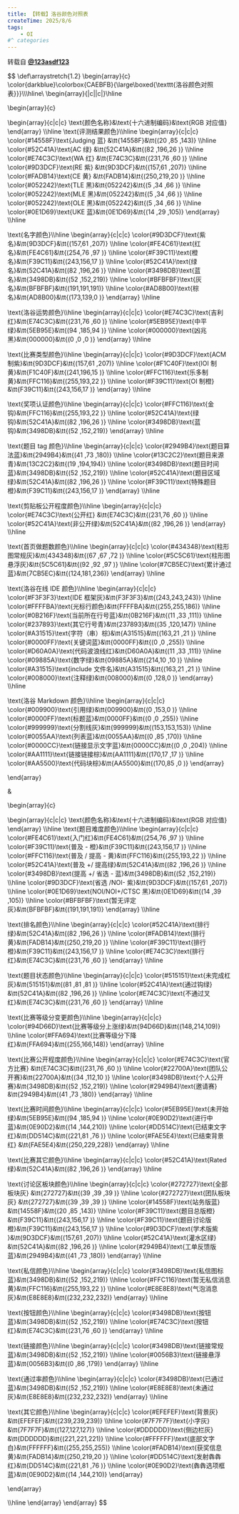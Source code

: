 ```yaml
---
title: 【转载】洛谷颜色对照表
createTime: 2025/8/6
tags:
    - OI
#^ categories
---
```


转载自 **[@123asdf123](https://www.cnblogs.com/123asdf123/p/18218662)**

$$
\def\arraystretch{1.2}
\begin{array}{c}
\color{darkblue}\colorbox{CAEBFB}{\large\boxed{\texttt{洛谷颜色对照表}}}\\\\\hline\\
\begin{array}{|c||c|}\hline

\begin{array}{c}

\begin{array}{c|c|c}
\text{颜色名称}&\text{十六进制编码}&\text{RGB 对应值}
\end{array}
\\\hline
\text{评测结果颜色}\\\hline
\begin{array}{c|c|c}
\color{#14558F}\text{Judging 蓝} &\tt{14558F}&\tt{(20 ,85 ,143)}
\\\hline
\color{#52C41A}\text{AC 绿} &\tt{52C41A}&\tt{(82 ,196,26 )}
\\\hline
\color{#E74C3C}\text{WA 红} &\tt{E74C3C}&\tt{(231,76 ,60 )}
\\\hline
\color{#9D3DCF}\text{RE 紫} &\tt{9D3DCF}&\tt{(157,61 ,207)}
\\\hline
\color{#FADB14}\text{CE 黄} &\tt{FADB14}&\tt{(250,219,20 )}
\\\hline
\color{#052242}\text{TLE 黑}&\tt{052242}&\tt{(5  ,34 ,66 )}
\\\hline
\color{#052242}\text{MLE 黑}&\tt{052242}&\tt{(5  ,34 ,66 )}
\\\hline
\color{#052242}\text{OLE 黑}&\tt{052242}&\tt{(5  ,34 ,66 )}
\\\hline
\color{#0E1D69}\text{UKE 蓝}&\tt{0E1D69}&\tt{(14 ,29 ,105)}
\end{array}
\\\hline

\text{名字颜色}\\\hline
\begin{array}{c|c|c}
\color{#9D3DCF}\text{紫名}&\tt{9D3DCF}&\tt{(157,61 ,207)}
\\\hline
\color{#FE4C61}\text{红名}&\tt{FE4C61}&\tt{(254,76 ,97 )}
\\\hline
\color{#F39C11}\text{橙名}&\tt{F39C11}&\tt{(243,156,17 )}
\\\hline
\color{#52C41A}\text{绿名}&\tt{52C41A}&\tt{(82 ,196,26 )}
\\\hline
\color{#3498DB}\text{蓝名}&\tt{3498DB}&\tt{(52 ,152,219)}
\\\hline
\color{#BFBFBF}\text{灰名}&\tt{BFBFBF}&\tt{(191,191,191)}
\\\hline
\color{#AD8B00}\text{棕名}&\tt{AD8B00}&\tt{(173,139,0  )}
\end{array}
\\\hline

\text{洛谷运势颜色}\\\hline
\begin{array}{c|c|c}
\color{#E74C3C}\text{吉利红}&\tt{E74C3C}&\tt{(231,76 ,60 )}
\\\hline
\color{#5EB95E}\text{中平绿}&\tt{5EB95E}&\tt{(94 ,185,94 )}
\\\hline
\color{#000000}\text{凶兆黑}&\tt{000000}&\tt{(0  ,0  ,0  )} 
\end{array}
\\\hline

\text{比赛类型颜色}\\\hline
\begin{array}{c|c|c}
\color{#9D3DCF}\text{ACM 制紫}&\tt{9D3DCF}&\tt{(157,61 ,207)}
\\\hline
\color{#F1C40F}\text{IOI 制黄}&\tt{F1C40F}&\tt{(241,196,15 )}
\\\hline
\color{#FFC116}\text{乐多制黄}&\tt{FFC116}&\tt{(255,193,22 )}
\\\hline
\color{#F39C11}\text{OI 制橙} &\tt{F39C11}&\tt{(243,156,17 )} 
\end{array}
\\\hline

\text{奖项认证颜色}\\\hline
\begin{array}{c|c|c}
\color{#FFC116}\text{金钩}&\tt{FFC116}&\tt{(255,193,22 )}
\\\hline
\color{#52C41A}\text{绿钩}&\tt{52C41A}&\tt{(82 ,196,26 )}
\\\hline
\color{#3498DB}\text{蓝钩}&\tt{3498DB}&\tt{(52 ,152,219)}
\end{array}
\\\hline

\text{题目 tag 颜色}\\\hline
\begin{array}{c|c|c}
\color{#2949B4}\text{题目算法蓝}&\tt{2949B4}&\tt{(41 ,73 ,180)}
\\\hline
\color{#13C2C2}\text{题目来源青}&\tt{13C2C2}&\tt{(19 ,194,194)}
\\\hline
\color{#3498DB}\text{题目时间蓝}&\tt{3498DB}&\tt{(52 ,152,219)}
\\\hline
\color{#52C41A}\text{题目区域绿}&\tt{52C41A}&\tt{(82 ,196,26 )}
\\\hline
\color{#F39C11}\text{特殊题目橙}&\tt{F39C11}&\tt{(243,156,17 )}
\end{array}
\\\hline

\text{剪贴板公开程度颜色}\\\hline
\begin{array}{c|c|c}
\color{#E74C3C}\text{公开红}  &\tt{E74C3C}&\tt{(231,76 ,60 )}
\\\hline
\color{#52C41A}\text{非公开绿}&\tt{52C41A}&\tt{(82 ,196,26 )}
\end{array}
\\\hline

\text{首页做题数颜色}\\\hline
\begin{array}{c|c|c}
\color{#434348}\text{柱形图常规灰}&\tt{434348}&\tt{(67 ,67 ,72 )}
\\\hline
\color{#5C5C61}\text{柱形图悬浮灰}&\tt{5C5C61}&\tt{(92 ,92 ,97 )}
\\\hline
\color{#7CB5EC}\text{累计通过蓝}&\tt{7CB5EC}&\tt{(124,181,236)}
\end{array}
\\\hline

\text{洛谷在线 IDE 颜色}\\\hline
\begin{array}{c|c|c}
\color{#F3F3F3}\text{IDE 框架灰}&\tt{F3F3F3}&\tt{(243,243,243)}
\\\hline
\color{#FFFFBA}\text{光标行颜色}&\tt{FFFFBA}&\tt{(255,255,186)}
\\\hline
\color{#0B216F}\text{当前所在行号蓝}&\tt{0B216F}&\tt{(11 ,33 ,111)}
\\\hline
\color{#237893}\text{其它行号青}&\tt{237893}&\tt{(35 ,120,147)}
\\\hline
\color{#A31515}\text{字符（串）棕}&\tt{A31515}&\tt{(163,21 ,21 )}
\\\hline
\color{#0000FF}\text{关键词蓝}&\tt{0000FF}&\tt{(0  ,0  ,255)}
\\\hline
\color{#D60A0A}\text{代码波浪线红}&\tt{D60A0A}&\tt{(11 ,33 ,111)}
\\\hline
\color{#09885A}\text{数字绿}&\tt{09885A}&\tt{(214,10 ,10 )}
\\\hline
\color{#A31515}\text{include 文件名}&\tt{A31515}&\tt{(163,21 ,21 )}
\\\hline
\color{#008000}\text{注释绿}&\tt{008000}&\tt{(0  ,128,0  )}
\end{array}
\\\hline

\text{洛谷 Markdown 颜色}\\\hline
\begin{array}{c|c|c}
\color{#009900}\text{引用绿}&\tt{009900}&\tt{(0  ,153,0  )}
\\\hline
\color{#0000FF}\text{标题蓝}&\tt{0000FF}&\tt{(0  ,0  ,255)}
\\\hline
\color{#999999}\text{分割线灰}&\tt{999999}&\tt{(153,153,153)}
\\\hline
\color{#0055AA}\text{列表蓝}&\tt{0055AA}&\tt{(0  ,85 ,170)}
\\\hline
\color{#0000CC}\text{链接显示文字蓝}&\tt{0000CC}&\tt{(0  ,0  ,204)}
\\\hline
\color{#AA1111}\text{链接链接棕}&\tt{AA1111}&\tt{(170,17 ,17 )}
\\\hline
\color{#AA5500}\text{代码块棕}&\tt{AA5500}&\tt{(170,85 ,0  )}
\end{array}

\end{array}

&

\begin{array}{c}

\begin{array}{c|c|c}
\text{颜色名称}&\text{十六进制编码}&\text{RGB 对应值}
\end{array}
\\\hline
\text{题目难度颜色}\\\hline
\begin{array}{c|c|c}
\color{#FE4C61}\text{入门红}&\tt{FE4C61}&\tt{(254,76 ,97 )}
\\\hline
\color{#F39C11}\text{普及 - 橙}&\tt{F39C11}&\tt{(243,156,17 )}
\\\hline
\color{#FFC116}\text{普及 / 提高 - 黄}&\tt{FFC116}&\tt{(255,193,22 )}
\\\hline
\color{#52C41A}\text{普及 +/ 提高绿}&\tt{52C41A}&\tt{(82 ,196,26 )}
\\\hline
\color{#3498DB}\text{提高 +/ 省选 - 蓝}&\tt{3498DB}&\tt{(52 ,152,219)}
\\\hline
\color{#9D3DCF}\text{省选 /NOI- 紫}&\tt{9D3DCF}&\tt{(157,61 ,207)}
\\\hline
\color{#0E1D69}\text{NOI/NOI+/CTSC 黑}&\tt{0E1D69}&\tt{(14 ,39 ,105)}
\\\hline
\color{#BFBFBF}\text{暂无评定灰}&\tt{BFBFBF}&\tt{(191,191,191)}
\end{array}
\\\hline

\text{排名颜色}\\\hline
\begin{array}{c|c|c}
\color{#52C41A}\text{排行绿}&\tt{52C41A}&\tt{(82 ,196,26 )}
\\\hline
\color{#FADB14}\text{排行黄}&\tt{FADB14}&\tt{(250,219,20 )}
\\\hline
\color{#F39C11}\text{排行橙}&\tt{F39C11}&\tt{(243,156,17 )}
\\\hline
\color{#E74C3C}\text{排行红}&\tt{E74C3C}&\tt{(231,76 ,60 )}
\end{array}
\\\hline

\text{题目状态颜色}\\\hline
\begin{array}{c|c|c}
\color{#515151}\text{未完成杠灰}&\tt{515151}&\tt{(81 ,81 ,81 )}
\\\hline
\color{#52C41A}\text{通过钩绿}  &\tt{52C41A}&\tt{(82 ,196,26 )}
\\\hline
\color{#E74C3C}\text{不通过叉红}&\tt{E74C3C}&\tt{(231,76 ,60 )}
\end{array}
\\\hline

\text{比赛等级分变更颜色}\\\hline
\begin{array}{c|c|c}
\color{#94D66D}\text{比赛等级分上涨绿}&\tt{94D66D}&\tt{(148,214,109)}
\\\hline
\color{#FFA694}\text{比赛等级分下降红}&\tt{FFA694}&\tt{(255,166,148)}
\end{array}
\\\hline

\text{比赛公开程度颜色}\\\hline
\begin{array}{c|c|c}
\color{#E74C3C}\text{官方比赛}  &\tt{E74C3C}&\tt{(231,76 ,60 )}
\\\hline
\color{#22700A}\text{团队公开赛}&\tt{22700A}&\tt{(34 ,112,10 )}
\\\hline
\color{#3498DB}\text{个人公开赛}&\tt{3498DB}&\tt{(52 ,152,219)} 
\\\hline
\color{#2949B4}\text{邀请赛}   &\tt{2949B4}&\tt{(41 ,73 ,180)} 
\end{array}
\\\hline

\text{比赛时间颜色}\\\hline
\begin{array}{c|c|c}
\color{#5EB95E}\text{未开始绿}&\tt{5EB95E}&\tt{(94 ,185,94 )}
\\\hline
\color{#0E90D2}\text{进行中蓝}&\tt{0E90D2}&\tt{(14 ,144,210)}
\\\hline
\color{#DD514C}\text{已结束文字红}&\tt{DD514C}&\tt{(221,81 ,76 )}
\\\hline
\color{#FAE5E4}\text{已结束背景红} &\tt{FAE5E4}&\tt{(250,229,228)} 
\end{array}
\\\hline

\text{比赛其它颜色}\\\hline
\begin{array}{c|c|c}
\color{#52C41A}\text{Rated 绿}&\tt{52C41A}&\tt{(82 ,196,26 )}
\end{array}
\\\hline

\text{讨论区板块颜色}\\\hline
\begin{array}{c|c|c}
\color{#272727}\text{全部板块灰}  &\tt{272727}&\tt{(39 ,39 ,39 )}
\\\hline
\color{#272727}\text{团队板块灰}  &\tt{272727}&\tt{(39 ,39 ,39 )}
\\\hline
\color{#14558F}\text{站务版蓝}   &\tt{14558F}&\tt{(20 ,85 ,143)}
\\\hline
\color{#F39C11}\text{题目总版橙}  &\tt{F39C11}&\tt{(243,156,17 )}
\\\hline
\color{#F39C11}\text{题目讨论版橙}&\tt{F39C11}&\tt{(243,156,17 )}
\\\hline
\color{#9D3DCF}\text{学术版紫   }&\tt{9D3DCF}&\tt{(157,61 ,207)}
\\\hline
\color{#52C41A}\text{灌水区绿}   &\tt{52C41A}&\tt{(82 ,196,26 )}
\\\hline
\color{#2949B4}\text{工单反馈版蓝}&\tt{2949B4}&\tt{(41 ,73 ,180)}
\end{array}
\\\hline

\text{私信颜色}\\\hline
\begin{array}{c|c|c}
\color{#3498DB}\text{私信图标蓝}&\tt{3498DB}&\tt{(52 ,152,219)}
\\\hline
\color{#FFC116}\text{暂无私信消息黄}&\tt{FFC116}&\tt{(255,193,22 )}
\\\hline
\color{#E8E8E8}\text{气泡消息灰}&\tt{E8E8E8}&\tt{(232,232,232)}
\end{array}
\\\hline

\text{按钮颜色}\\\hline
\begin{array}{c|c|c}
\color{#3498DB}\text{按钮蓝}&\tt{3498DB}&\tt{(52 ,152,219)}
\\\hline
\color{#E74C3C}\text{按钮红}&\tt{E74C3C}&\tt{(231,76 ,60 )}
\end{array}
\\\hline

\text{链接颜色}\\\hline
\begin{array}{c|c|c}
\color{#3498DB}\text{链接常规蓝}&\tt{3498DB}&\tt{(52 ,152,219)}
\\\hline
\color{#0056B3}\text{链接悬浮蓝}&\tt{0056B3}&\tt{(0  ,86 ,179)}
\end{array}
\\\hline

\text{通过率颜色}\\\hline
\begin{array}{c|c|c}
\color{#3498DB}\text{已通过蓝}&\tt{3498DB}&\tt{(52 ,152,219)}
\\\hline
\color{#E8E8E8}\text{未通过灰}&\tt{E8E8E8}&\tt{(232,232,232)}
\end{array}
\\\hline

\text{其它颜色}\\\hline
\begin{array}{c|c|c}
\color{#EFEFEF}\text{背景灰}   &\tt{EFEFEF}&\tt{(239,239,239)}
\\\hline
\color{#7F7F7F}\text{小字灰}   &\tt{7F7F7F}&\tt{(127,127,127)}
\\\hline
\color{#DDDDDD}\text{侧边栏灰}  &\tt{DDDDDD}&\tt{(221,221,221)}
\\\hline
\color{#FFFFFF}\text{底部文字白}&\tt{FFFFFF}&\tt{(255,255,255)}
\\\hline
\color{#FADB14}\text{获奖信息黄}&\tt{FADB14}&\tt{(250,219,20 )}
\\\hline
\color{#DD514C}\text{发射犇犇红}&\tt{DD514C}&\tt{(221,81 ,76 )}
\\\hline
\color{#0E90D2}\text{犇犇选项框蓝}&\tt{0E90D2}&\tt{(14 ,144,210)}
\end{array}

\end{array}

\\\hline
\end{array}
\end{array}
$$
